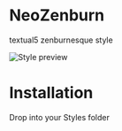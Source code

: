 # NeoZenburn
textual5 zenburnesque style

![Style preview](https://raw.github.com/lcappuccio/NeoZenburn/master/preview.png "NeoZenburn")

# Installation
Drop into your Styles folder